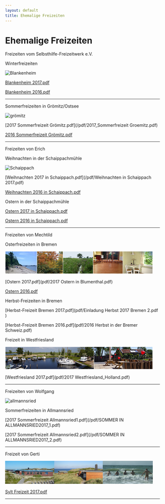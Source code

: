 ```yaml
---
layout: default
title: Ehemalige Freizeiten
---
```


# Ehemalige Freizeiten



Freizeiten vom Selbsthilfe-Freizeitwerk e.V.

Winterfreizeiten

![Blankenheim](/images/blankenheim.jpeg)

[Blankenheim 2017.pdf](/pdf/2017_Blankenheim.pdf)

[Blankenheim 2016.pdf](/pdf/2016_Blankenheim.pdf)

----------------------------------------------------------------------------

Sommerfreizeiten in Grömitz/Ostsee

![grömitz](/images/groemitz.jpeg)

[2017 Sommerfreizeit Grömitz.pdf](/pdf/2017_Sommerfreizeit Groemitz.pdf)

[2016 Sommerfreizeit Grömitz.pdf](/pdf/Grömitz2016.pdf)

----------------------------------------------------------------------------

Freizeiten von Erich

Weihnachten in der Schaippachmühle

![Schaippach](/images/schaippach.jpeg)

[Weihnachten 2017 in Schaippach.pdf](/pdf/Weihnachten in Schaippach 2017.pdf)

[Weihnachten 2016 in Schaippach.pdf](/pdf/Weihnachten_2016_in_Schaippach.pdf)

Ostern in der Schaippachmühle

[Ostern 2017 in Schaippach.pdf](/pdf/Ostern_2017_in_Schaippach.pdf)

[Ostern 2016 in Schaippach.pdf](/pdf/ErichOsterfreizeit2016.pdf)

----------------------------------------------------------------------------

Freizeiten von Mechtild

Osterfreizeiten in Bremen

![Bremen](images/Leiste_Herbst_Bremen.jpg)

[Ostern 2017.pdf](pdf/2017 Ostern in Blumenthal.pdf)

[Ostern 2016.pdf](pdf/BremenOstern2016.pdf)

Herbst-Freizeiten in Bremen

[Herbst-Freizeit Bremen 2017.pdf](pdf/Einladung Herbst 2017 Bremen 2.pdf )

[Herbst-Freizeit Bremen 2016.pdf](pdf/2016 Herbst in der Bremer Schweiz.pdf)

Freizeit in Westfriesland

![Friesland](images/Leiste_Friesland.jpg)

[Westfriesland 2017.pdf](pdf/2017 Westfriesland_Holland.pdf)

----------------------------------------------------------------------------

Freizeiten von Wolfgang

![allmannsried](/images/allmansried.jpeg)

Sommerfreizeiten in Allmannsried

[2017 Sommerfreizeit Allmannsried1.pdf](/pdf/SOMMER IN ALLMANNSRIED2017_1.pdf)

[2017 Sommerfreizeit Allmannsried2.pdf](/pdf/SOMMER IN ALLMANNSRIED2017_2.pdf)

----------------------------------------------------------------------------

Freizeit von Gerti

![Sylt](/images/leiste-sylt-2.png)

[Sylt Freizeit 2017.pdf](/pdf/Sylt_Freizeit_2017_Adresse_anonym.pdf)

----------------------------------------------------------------------------
